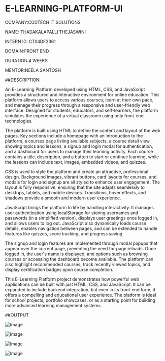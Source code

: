 # E-LEARNING-PLATFORM-UI

COMPANY:CODTECH IT SOLUTIONS

NAME: THADAKALAPALLI THEJASWINI

INTERN ID: CT04DF2361

DOMAIN:FRONT END

DURATION:4 WEEKS

MENTOR:NEELA SANTOSH

##DESCRIPTION

An E-Learning Platform developed using HTML, CSS, and JavaScript provides a structured and interactive environment for online education. This platform allows users to access various courses, learn at their own pace, and manage their progress through a responsive and user-friendly web interface. Designed for students, educators, and self-learners, the platform simulates the experience of a virtual classroom using only front-end technologies.

The platform is built using HTML to define the content and layout of the web pages. Key sections include a homepage with an introduction to the platform, a courses page listing available subjects, a course detail view showing topics and lessons, a signup and login modal for authentication, and a dashboard for users to manage their learning activity. Each course contains a title, description, and a button to start or continue learning, while the lessons can include text, images, embedded videos, and quizzes.

CSS is used to style the platform and create an attractive, professional design. Background images, vibrant buttons, card layouts for courses, and modals for login and signup are all styled to enhance user engagement. The layout is fully responsive, ensuring that the site adapts seamlessly to desktops, tablets, and mobile devices. Transitions, hover effects, and shadows provide a smooth and modern user experience.

JavaScript brings the platform to life by handling interactivity. It manages user authentication using localStorage for storing usernames and passwords (in a simplified version), displays user greetings once logged in, and allows users to log out. JavaScript also dynamically loads course details, enables navigation between pages, and can be extended to handle features like quizzes, score tracking, and progress saving.

The signup and login features are implemented through modal popups that appear over the current page, preventing the need for page reloads. Once logged in, the user's name is displayed, and options such as browsing courses or accessing the dashboard become available. The platform can also highlight recommended courses, track recently viewed topics, and display certification badges upon course completion.

This E-Learning Platform project demonstrates how powerful web applications can be built with just HTML, CSS, and JavaScript. It can be expanded to include backend integration, but even in its front-end form, it offers a compelling and educational user experience. The platform is ideal for school projects, portfolio showcases, or as a starting point for building more advanced learning management systems.

##OUTPUT

 
![Image](https://github.com/user-attachments/assets/940529e5-b6cf-4396-b34a-e4367e2ceed3)

![Image](https://github.com/user-attachments/assets/9b21c88a-b77f-4bd7-a3ba-d6f8108ae7b7)

<!-- Uploading "Screenshot (487).png"... -->

![Image](https://github.com/user-attachments/assets/d4be4b20-bd63-4f45-a217-71b28549c8b2)

<!-- Uploading "Screenshot (489).png"... -->

![Image](https://github.com/user-attachments/assets/c98736b2-8041-466b-ba18-f6339e7707dd)


